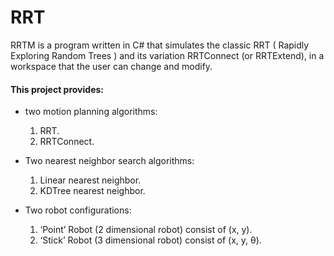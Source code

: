 # RRT
RRTM is a program written in C# that simulates the classic RRT ( Rapidly Exploring Random Trees ) and its variation RRTConnect (or RRTExtend), in a workspace that the user can change and modify.

#### This project provides:

* two motion planning algorithms:
  1. RRT.
  2. RRTConnect.


* Two nearest neighbor search algorithms:
  1. Linear nearest neighbor.
  2. KDTree nearest neighbor.


* Two robot configurations:
  1. ‘Point’ Robot (2 dimensional robot) consist of (x, y).
  2. ‘Stick’ Robot (3 dimensional robot) consist of (x, y, θ).

  

